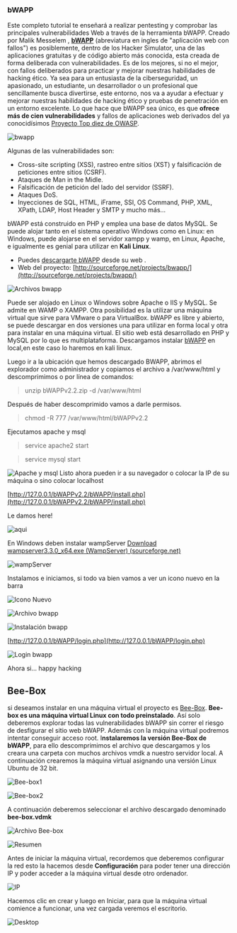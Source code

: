### **bWAPP**

Este completo tutorial te enseñará a realizar pentesting y comprobar las principales vulnerabilidades Web a través de la herramienta bWAPP. Creado por Malik Messelem , **[bWAPP](http://www.itsecgames.com/)** (abreviatura en ingles de "aplicación web con fallos") es posiblemente, dentro de los Hacker Simulator, una de las aplicaciones gratuitas y de código abierto más conocida, esta creada de forma deliberada con vulnerabilidades. Es de los mejores, si no el mejor, con fallos deliberados para practicar y mejorar nuestras habilidades de hacking ético. Ya sea para un entusiasta de la ciberseguridad, un apasionado, un estudiante, un desarrollador o un profesional que sencillamente busca divertirse, este entorno, nos va a ayudar a efectuar y mejorar nuestras habilidades de hacking ético y pruebas de penetración en un entorno excelente. Lo que hace que bWAPP sea único, es que **ofrece más de cien vulnerabilidades** y fallos de aplicaciones web derivados del ya conocidísimos [Proyecto Top diez de OWASP](https://owasp.org/www-project-top-ten/).

![bwapp](https://github.com/4GeeksAcademy/cybersecurity-syllabus/blob/main/assets/bwapp.png?raw=true)

Algunas de las vulnerabilidades son:

- Cross-site scripting (XSS), rastreo entre sitios (XST) y falsificación de peticiones entre sitios (CSRF).
- Ataques de Man in the Midle.
- Falsificación de petición del lado del servidor (SSRF).
- Ataques DoS.
- Inyecciones de SQL, HTML, iFrame, SSI, OS Command, PHP, XML, XPath, LDAP, Host Header y SMTP y mucho más…

bWAPP está construido en PHP y emplea una base de datos MySQL. Se puede alojar tanto en el sistema operativo Windows como en Linux: en Windows, puede alojarse en el servidor xampp y wamp, en Linux, Apache, e igualmente es genial para utilizar en **Kali Linux**.

- Puedes [descargarte bWAPP](http://www.itsecgames.com/download.htm) desde su web .
- Web del proyecto: [http://sourceforge.net/projects/bwapp/](http://sourceforge.net/projects/bwapp/)

![Archivos bwapp](https://github.com/4GeeksAcademy/cybersecurity-syllabus/blob/main/assets/archivos-bwapp.png?raw=true)

Puede ser alojado en Linux o Windows sobre Apache o IIS y MySQL. Se admite en WAMP o XAMPP. Otra posibilidad es la utilizar una máquina virtual que sirve para VMware o para VirtualBox. bWAPP es libre y abierto, se puede descargar en dos versiones una para utilizar en forma local y otra para instalar en una máquina virtual. El sitio web está desarrollado en PHP y MySQL por lo que es multiplataforma. Descargamos instalar [bWAPP](https://sourceforge.net/projects/bwapp/files/latest/download?source=files) en local,en este caso lo haremos en kali linux.

Luego ir a la ubicación que hemos descargado BWAPP, abrimos el explorador como administrador y copiamos el archivo a /var/www/html y descomprimimos o por línea de comandos:

> unzip bWAPPv2.2.zip -d /var/www/html

Después de haber descomprimido vamos a darle permisos.

> chmod -R 777 /var/www/html/bWAPPv2.2

Ejecutamos apache y msql

> service apache2 start

> service mysql start

![Apache y msql](https://github.com/4GeeksAcademy/cybersecurity-syllabus/blob/main/assets/apache-y-msql.png?raw=true)
Listo ahora pueden ir a su navegador o colocar la IP de su máquina o sino colocar localhost

[http://127.0.0.1/bWAPPv2.2/bWAPP/install.php](http://127.0.0.1/bWAPPv2.2/bWAPP/install.php)

Le damos here!

![aqui](https://github.com/4GeeksAcademy/cybersecurity-syllabus/blob/main/assets/aqui.png?raw=true)

En Windows deben instalar wampServer [Download wampserver3.3.0_x64.exe (WampServer) (sourceforge.net)](https://sourceforge.net/projects/wampserver/files/WampServer%203/WampServer%203.0.0/wampserver3.3.0_x64.exe/download)

![wampServer](https://github.com/4GeeksAcademy/cybersecurity-syllabus/blob/main/assets/wampserver.png?raw=true)

Instalamos e iniciamos, si todo va bien vamos a ver un icono nuevo en la barra

![Icono Nuevo](https://github.com/4GeeksAcademy/cybersecurity-syllabus/blob/main/assets/icono-nuevo.png?raw=true)

![Archivo bwapp](https://github.com/4GeeksAcademy/cybersecurity-syllabus/blob/main/assets/archivo-bwapp.png?raw=true)

![Instalación bwapp](https://github.com/4GeeksAcademy/cybersecurity-syllabus/blob/main/assets/instalacion-bwapp.png?raw=true)

[http://127.0.0.1/bWAPP/login.php](http://127.0.0.1/bWAPP/login.php)

![Login bwapp](https://github.com/4GeeksAcademy/cybersecurity-syllabus/blob/main/assets/login-bwapp.png?raw=true)

Ahora si… happy hacking

## **Bee-Box**

si deseamos instalar en una máquina virtual el proyecto es [Bee-Box](https://sourceforge.net/projects/bwapp/files/bee-box/bee-box_v1.6.7z/download). **Bee-box es una máquina virtual Linux con todo preinstalado**. Así solo deberemos explorar todas las vulnerabilidades bWAPP sin correr el riesgo de desfigurar el sitio web bWAPP. Además con la máquina virtual podremos intentar conseguir acceso root. I**nstalaremos la versión Bee-Box de bWAPP**, para ello descomprimimos el archivo que descargamos y los creara una carpeta con muchos archivos vmdk a nuestro servidor local. A continuación crearemos la máquina virtual asignando una versión Linux Ubuntu de 32 bit.

![Bee-box1](https://github.com/4GeeksAcademy/cybersecurity-syllabus/blob/main/assets/bee-box1.png?raw=true)

![Bee-box2](https://github.com/4GeeksAcademy/cybersecurity-syllabus/blob/main/assets/bee-box2.png?raw=true)

A continuación deberemos seleccionar el archivo descargado denominado **bee-box.vdmk**

![Archivo Bee-box](https://github.com/4GeeksAcademy/cybersecurity-syllabus/blob/main/assets/archivo-bee-box.png?raw=true)

![Resumen](https://github.com/4GeeksAcademy/cybersecurity-syllabus/blob/main/assets/resumen.png?raw=true)

Antes de iniciar la máquina virtual, recordemos que deberemos configurar la red esto la hacemos desde **Configuración** para poder tener una dirección IP y poder acceder a la máquina virtual desde otro ordenador.

![IP](https://github.com/4GeeksAcademy/cybersecurity-syllabus/blob/main/assets/ip.png?raw=true)

Hacemos clic en crear y luego en Iniciar, para que la máquina virtual comience a funcionar, una vez cargada veremos el escritorio.

![Desktop](https://github.com/4GeeksAcademy/cybersecurity-syllabus/blob/main/assets/desktop.png?raw=true)